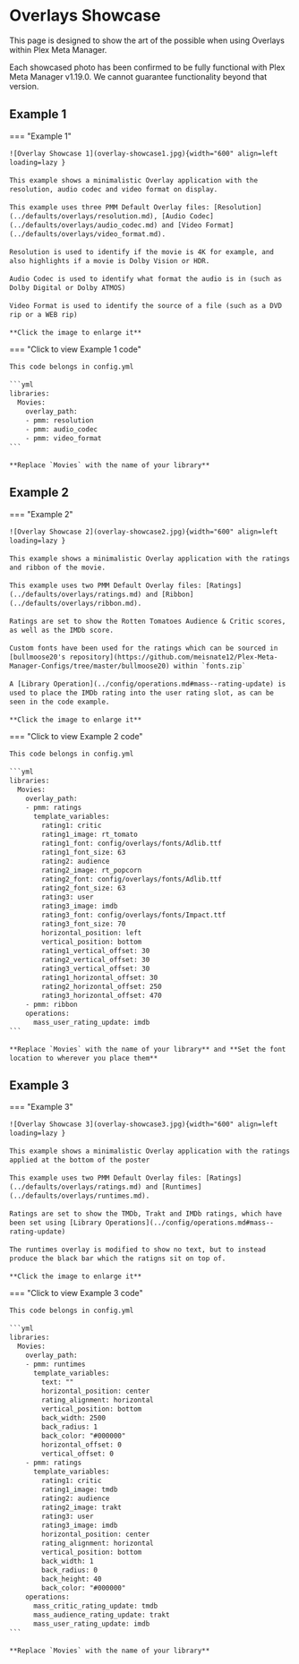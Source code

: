 # Overlays Showcase

This page is designed to show the art of the possible when using Overlays within Plex Meta Manager.

Each showcased photo has been confirmed to be fully functional with Plex Meta Manager v1.19.0. We cannot guarantee functionality beyond that version.

## Example 1

=== "Example 1"

    ![Overlay Showcase 1](overlay-showcase1.jpg){width="600" align=left loading=lazy }
    
    This example shows a minimalistic Overlay application with the resolution, audio codec and video format on display.

    This example uses three PMM Default Overlay files: [Resolution](../defaults/overlays/resolution.md), [Audio Codec](../defaults/overlays/audio_codec.md) and [Video Format](../defaults/overlays/video_format.md).

    Resolution is used to identify if the movie is 4K for example, and also highlights if a movie is Dolby Vision or HDR.

    Audio Codec is used to identify what format the audio is in (such as Dolby Digital or Dolby ATMOS)

    Video Format is used to identify the source of a file (such as a DVD rip or a WEB rip)

    **Click the image to enlarge it**

=== "Click to view Example 1 code"

    This code belongs in config.yml

    ```yml
    libraries:
      Movies:
        overlay_path:
        - pmm: resolution
        - pmm: audio_codec
        - pmm: video_format
    ```

    **Replace `Movies` with the name of your library**

## Example 2

=== "Example 2"

    ![Overlay Showcase 2](overlay-showcase2.jpg){width="600" align=left loading=lazy }
    
    This example shows a minimalistic Overlay application with the ratings and ribbon of the movie.

    This example uses two PMM Default Overlay files: [Ratings](../defaults/overlays/ratings.md) and [Ribbon](../defaults/overlays/ribbon.md).

    Ratings are set to show the Rotten Tomatoes Audience & Critic scores, as well as the IMDb score.

    Custom fonts have been used for the ratings which can be sourced in [bullmoose20's repository](https://github.com/meisnate12/Plex-Meta-Manager-Configs/tree/master/bullmoose20) within `fonts.zip`

    A [Library Operation](../config/operations.md#mass--rating-update) is used to place the IMDb rating into the user rating slot, as can be seen in the code example.

    **Click the image to enlarge it**

=== "Click to view Example 2 code"

    This code belongs in config.yml

    ```yml
    libraries:
      Movies:
        overlay_path:
        - pmm: ratings
          template_variables:
            rating1: critic
            rating1_image: rt_tomato
            rating1_font: config/overlays/fonts/Adlib.ttf
            rating1_font_size: 63
            rating2: audience
            rating2_image: rt_popcorn
            rating2_font: config/overlays/fonts/Adlib.ttf
            rating2_font_size: 63
            rating3: user
            rating3_image: imdb
            rating3_font: config/overlays/fonts/Impact.ttf
            rating3_font_size: 70
            horizontal_position: left
            vertical_position: bottom
            rating1_vertical_offset: 30
            rating2_vertical_offset: 30
            rating3_vertical_offset: 30
            rating1_horizontal_offset: 30
            rating2_horizontal_offset: 250
            rating3_horizontal_offset: 470
        - pmm: ribbon
        operations:
          mass_user_rating_update: imdb
    ```

    **Replace `Movies` with the name of your library** and **Set the font location to wherever you place them**


## Example 3

=== "Example 3"

    ![Overlay Showcase 3](overlay-showcase3.jpg){width="600" align=left loading=lazy }
    
    This example shows a minimalistic Overlay application with the ratings applied at the bottom of the poster

    This example uses two PMM Default Overlay files: [Ratings](../defaults/overlays/ratings.md) and [Runtimes](../defaults/overlays/runtimes.md).

    Ratings are set to show the TMDb, Trakt and IMDb ratings, which have been set using [Library Operations](../config/operations.md#mass--rating-update)

    The runtimes overlay is modified to show no text, but to instead produce the black bar which the ratigns sit on top of.

    **Click the image to enlarge it**

=== "Click to view Example 3 code"

    This code belongs in config.yml

    ```yml
    libraries:
      Movies:
        overlay_path:
        - pmm: runtimes
          template_variables:
            text: ""
            horizontal_position: center
            rating_alignment: horizontal
            vertical_position: bottom
            back_width: 2500
            back_radius: 1
            back_color: "#000000"
            horizontal_offset: 0
            vertical_offset: 0
        - pmm: ratings
          template_variables:
            rating1: critic
            rating1_image: tmdb
            rating2: audience
            rating2_image: trakt
            rating3: user
            rating3_image: imdb
            horizontal_position: center
            rating_alignment: horizontal
            vertical_position: bottom
            back_width: 1
            back_radius: 0
            back_height: 40
            back_color: "#000000"
        operations:
          mass_critic_rating_update: tmdb
          mass_audience_rating_update: trakt
          mass_user_rating_update: imdb
    ```

    **Replace `Movies` with the name of your library**
